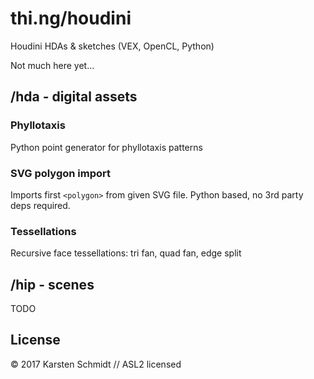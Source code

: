 # thi.ng/houdini

Houdini HDAs &amp; sketches (VEX, OpenCL, Python)

Not much here yet...

## /hda - digital assets

### Phyllotaxis

Python point generator for phyllotaxis patterns

### SVG polygon import

Imports first `<polygon>` from given SVG file. Python based, no 3rd party deps required.

### Tessellations

Recursive face tessellations: tri fan, quad fan, edge split

## /hip - scenes

TODO

## License

&copy; 2017 Karsten Schmidt // ASL2 licensed
